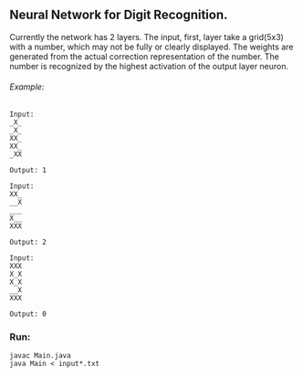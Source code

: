 ## Neural Network for Digit Recognition.

Currently the network has 2 layers. The input, first, layer take a grid(5x3) with a number, which may not be fully or clearly displayed. The weights are generated from the actual correction representation of the number. The number is recognized by the highest activation of the output layer neuron.

###### Example:
```
Input: 
_X_
_X_
XX_
XX_
_XX

Output: 1

Input:
XX_
__X
___
X__
XXX

Output: 2

Input:
XXX
X_X
X_X
__X
XXX

Output: 0
```
### Run:
```
javac Main.java
java Main < input*.txt
```